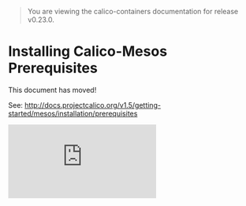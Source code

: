 > You are viewing the calico-containers documentation for release v0.23.0.

# Installing Calico-Mesos Prerequisites

This document has moved!

See: http://docs.projectcalico.org/v1.5/getting-started/mesos/installation/prerequisites

[slack]: https://calicousers.slack.com
[![Analytics](https://calico-ga-beacon.appspot.com/UA-52125893-3/calico-containers/docs/mesos/MesosClusterPreparation.md?pixel)](https://github.com/igrigorik/ga-beacon)


